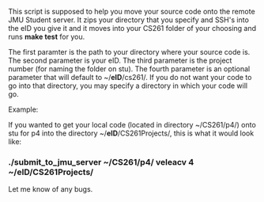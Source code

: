 This script is supposed to help you move your source code onto the remote JMU Student server. It zips your directory that you specify and SSH's into the eID you give it and it moves into your CS261 folder of your choosing and runs **make test** for you.

The first paramter is the path to your directory where your source code is. 
The second parameter is your eID. 
The third parameter is the project number (for naming the folder on stu). 
The fourth parameter is an optional parameter that will default to ~/**eID**/cs261/. If you do not want your code to go into that directory, you may specify a directory in which your code will go.


Example:

If you wanted to get your local code (located in directory ~/CS261/p4/) onto stu for p4 into the directory ~/**eID**/CS261Projects/, this is what it would look like:


###  ./submit_to_jmu_server ~/CS261/p4/ veleacv 4 ~/**eID**/CS261Projects/ ###




Let me know of any bugs.


